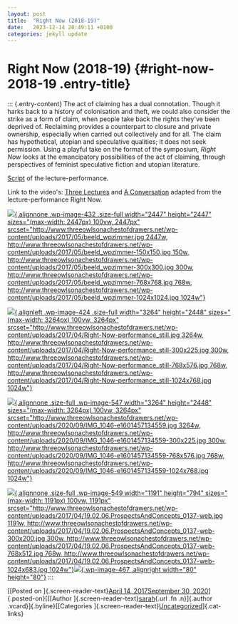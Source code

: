 ```yaml
---
layout: post
title:  "Right Now (2018-19)"
date:   2023-12-14 20:49:11 +0100
categories: jekyll update
---
```



# Right Now (2018-19) {#right-now-2018-19 .entry-title}

::: {.entry-content}
The act of claiming has a dual connotation. Though it harks back to a
history of colonisation and theft, we could also consider the strike as
a form of claim, when people take back the rights they've been deprived
of. Reclaiming provides a counterpart to closure and private ownership,
especially when carried out collectively and for all. The claim has
hypothetical, utopian and speculative qualities; it does not seek
permission. Using a playful take on the format of the symposium, *Right
Now* looks at the emancipatory possibilities of the act of claiming,
through perspectives of feminist speculative fiction and utopian
literature.

[Script](http://www.threeowlsonachestofdrawers.net/wp-content/uploads/2018/09/1finalscript_RightNow.pdf) of
the lecture-performance.

Link to the video's: [Three
Lectures](https://drive.google.com/open?id=1YBx2S7YPXVCIsk18cFHjvOY5sGeuXYzF)
and
[A Conversation](http://drive.google.com/open?id=1BbxU9lL6DPjhbssPzRapclaGAJOMGXMh)
adapted from the lecture-performance Right Now.

[![](http://www.threeowlsonachestofdrawers.net/wp-content/uploads/2017/05/beeld_wpzimmer.jpg){.alignnone
.wp-image-432 .size-full width="2447" height="2447"
sizes="(max-width: 2447px) 100vw, 2447px"
srcset="http://www.threeowlsonachestofdrawers.net/wp-content/uploads/2017/05/beeld_wpzimmer.jpg 2447w, http://www.threeowlsonachestofdrawers.net/wp-content/uploads/2017/05/beeld_wpzimmer-150x150.jpg 150w, http://www.threeowlsonachestofdrawers.net/wp-content/uploads/2017/05/beeld_wpzimmer-300x300.jpg 300w, http://www.threeowlsonachestofdrawers.net/wp-content/uploads/2017/05/beeld_wpzimmer-768x768.jpg 768w, http://www.threeowlsonachestofdrawers.net/wp-content/uploads/2017/05/beeld_wpzimmer-1024x1024.jpg 1024w"}](http://www.threeowlsonachestofdrawers.net/wp-content/uploads/2017/05/beeld_wpzimmer.jpg)

[![](http://www.threeowlsonachestofdrawers.net/wp-content/uploads/2017/04/Right-Now-performance_still.jpg){.alignleft
.wp-image-424 .size-full width="3264" height="2448"
sizes="(max-width: 3264px) 100vw, 3264px"
srcset="http://www.threeowlsonachestofdrawers.net/wp-content/uploads/2017/04/Right-Now-performance_still.jpg 3264w, http://www.threeowlsonachestofdrawers.net/wp-content/uploads/2017/04/Right-Now-performance_still-300x225.jpg 300w, http://www.threeowlsonachestofdrawers.net/wp-content/uploads/2017/04/Right-Now-performance_still-768x576.jpg 768w, http://www.threeowlsonachestofdrawers.net/wp-content/uploads/2017/04/Right-Now-performance_still-1024x768.jpg 1024w"}](http://www.threeowlsonachestofdrawers.net/wp-content/uploads/2017/04/Right-Now-performance_still.jpg)

[![](http://www.threeowlsonachestofdrawers.net/wp-content/uploads/2020/09/IMG_1046-e1601457134559.jpg){.alignnone
.size-full .wp-image-547 width="3264" height="2448"
sizes="(max-width: 3264px) 100vw, 3264px"
srcset="http://www.threeowlsonachestofdrawers.net/wp-content/uploads/2020/09/IMG_1046-e1601457134559.jpg 3264w, http://www.threeowlsonachestofdrawers.net/wp-content/uploads/2020/09/IMG_1046-e1601457134559-300x225.jpg 300w, http://www.threeowlsonachestofdrawers.net/wp-content/uploads/2020/09/IMG_1046-e1601457134559-768x576.jpg 768w, http://www.threeowlsonachestofdrawers.net/wp-content/uploads/2020/09/IMG_1046-e1601457134559-1024x768.jpg 1024w"}](http://www.threeowlsonachestofdrawers.net/wp-content/uploads/2020/09/IMG_1046-e1601457134559.jpg)

[![](http://www.threeowlsonachestofdrawers.net/wp-content/uploads/2017/04/19.02.06.ProspectsAndConcepts_0137-web.jpg){.alignnone
.size-full .wp-image-549 width="1191" height="794"
sizes="(max-width: 1191px) 100vw, 1191px"
srcset="http://www.threeowlsonachestofdrawers.net/wp-content/uploads/2017/04/19.02.06.ProspectsAndConcepts_0137-web.jpg 1191w, http://www.threeowlsonachestofdrawers.net/wp-content/uploads/2017/04/19.02.06.ProspectsAndConcepts_0137-web-300x200.jpg 300w, http://www.threeowlsonachestofdrawers.net/wp-content/uploads/2017/04/19.02.06.ProspectsAndConcepts_0137-web-768x512.jpg 768w, http://www.threeowlsonachestofdrawers.net/wp-content/uploads/2017/04/19.02.06.ProspectsAndConcepts_0137-web-1024x683.jpg 1024w"}](http://www.threeowlsonachestofdrawers.net/wp-content/uploads/2017/04/19.02.06.ProspectsAndConcepts_0137-web.jpg)[![](http://www.threeowlsonachestofdrawers.net/wp-content/uploads/2017/04/Logo-downloads-EN-web-zwart-150x150.jpg){.wp-image-467
.alignright width="80"
height="80"}](http://www.threeowlsonachestofdrawers.net/wp-content/uploads/2017/04/Logo-downloads-EN-web-zwart.jpg)
:::

[[Posted on ]{.screen-reader-text}[April 14, 2017September 30,
2020](http://www.threeowlsonachestofdrawers.net/?p=415)]{.posted-on}[[[Author
]{.screen-reader-text}[sarah](http://www.threeowlsonachestofdrawers.net/?author=1){.url
.fn .n}]{.author .vcard}]{.byline}[[Categories
]{.screen-reader-text}[Uncategorized](http://www.threeowlsonachestofdrawers.net/?cat=1)]{.cat-links}

